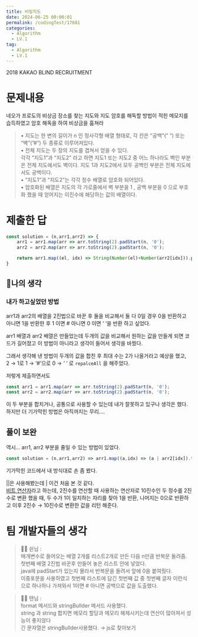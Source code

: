 ```yaml
---
title: 비밀지도
date: 2024-06-25 00:00:01
permalink: /codingTest/17681
categories:
  - Algorithm
  - LV.1
tag:
  - Algorithm
  - LV.1
---
```


2018 KAKAO BLIND RECRUITMENT

# 문제내용
네오가 프로도의 비상금 장소를 찾는 지도와 지도 암호를 해독할 방법이 적힌 메모지를 습득하였고 암호 해독을 하여 비상금을 훔쳐라

> • 지도는 한 변의 길이가 n 인 정사각형 배열 형태로, 각 칸은 “공백”(” “) 또는 “벽”(”#”) 두 종류로 이루어져있다.<br/>
• 전체 지도는 두 장의 지도를 겹쳐서 얻을 수 있다.<br/>
각각 “지도1”과 “지도2” 라고 하면 지도1 또는 지도2 중 어느 하나라도 벽인 부분은 전체 지도에서도 벽이다. 지도 1과 지도2에서 모두 공백인 부분은 전체 지도에서도 공백이다.<br/>
• “지도1”과 “지도2”는 각각 정수 배열로 암호화 되어있다.<br/>
• 암호화된 배열은 지도의 각 가로줄에서 벽 부분을 1 , 공백 부분을 0 으로 부호화 했을 때 얻어지는 이진수에 해당하는 값의 배열이다.<br/>

# 제출한 답
```javascript
const solution = (n,arr1,arr2) => {
    arr1 = arr1.map(arr => arr.toString(2).padStart(n, '0');
    arr2 = arr2.map(arr => arr.toString(2).padStart(n, '0');

    return arr1.map((el, idx) => String(Number(el)+Number(arr2[idx])).padStart(n, '0').replaceAll(2, 1).replaceAll(1, '#').replaceAll(0, ' '))
}
```

## 🚩나의 생각
### 내가 하고싶었던 방법
arr1과 arr2의 배열을 2진법으로 바꾼 후 둘을 비교해서 둘 다 0일 경우 0을 반환하고 아니면 1을 반환한 후 1 이면 # 아니면 0 이면 ‘ ‘을 반환 하고 싶었다.

arr1 배열과 arr2 배열은 만들었는데 두개의 값을 비교해서 원하는 값을 만들게 되면 코드가 길어졌고 이 방법이 아니라고 생각이 들어서 생각을 바꿨다.

그래서 생각해 낸 방법이 두개의 값을 합친 후 최대 수는 2가 나올거라고 예상을 했고,<br/>
2 → 1로 1 → ‘#’으로 0 → ‘ ‘ 로 `repalceAll` 을 해주었다.

저렇게 제출하면서도<br/>
```javascript
const arr1 = arr1.map(arr => arr.toString(2).padStart(n, '0');
const arr2 = arr2.map(arr => arr.toString(2).padStart(n, '0');
```
이 두 부분을 합치거나, 공통으로 사용할 수 있는데 내가 잘못하고 있구나 생각은 했다. 하지만 더 기가막힌 방법은 아직까지는 무리….


## 풀이 보완
역시… arr1, arr2 부분을 줄일 수 있는 방법이 있었다.<br/>
```javascript
const solution = (n,arr1,arr2) => arr1.map((a,idx) => (a | arr2[idx]).toString(2).padStart(n,0).replaceAll(0,' ').replaceAll(1,'#'))
```
기가막힌 코드에서 내 방식대로 손 좀 봤다.

||은 사용해봤는데 | 이건 처음 본 것 같다.<br/>
[비트 연산자](https://velog.io/@jiyaho/JS-%EB%B9%84%ED%8A%B8%EC%97%B0%EC%82%B0%EC%9E%90-%EC%A2%85%EB%A5%98-%EC%84%A4%EB%AA%85-%EB%B0%8F-%EC%98%88%EC%A0%9C)라고 하는데, 
2진수를 연산할 때 사용하는 연산자로 10진수인 두 정수를 2진수로 변환 했을 때, 두 수가 1이 일치하는 자리를 찾아 1을 반환, 나머지는 0으로 반환하고 이후 2진수 → 10진수로 변환한 값을 리턴 해준다.

# 팀 개발자들의 생각

> 👩‍💻 쉰님 :<br/>
매개변수로 들어오는 배열 2개를 리스트2개로 만든 다음 n만큼 반복문 돌려줌.<br/>
첫번째 배열 2진법 바꾼후 만들어 놓은 리스트 안에 넣었다.<br/>
java에 padStart가 있는지 몰라서 반복문을 돌려서 앞에 0을 붙여줬다.<br/>
이중포문을 사용하였고 첫번째 리스트에 담긴 첫번째 값 중 첫번째 글자 이런식으로 하나하나 가져와서 1이면 # 아니면 공백으로 값을 도출했다.<br/>

> 👨‍💻 탠님 :<br/>
format 메서드와 stringBullder 메서드 사용했다.<br/>
string 과 string 합치면 메모리 할당과 메모리 해제시키는데 연산이 많아져서 성능이 좋지않다<br/>
긴 문자열은 stringBullder사용했다. → js로 찾아보기